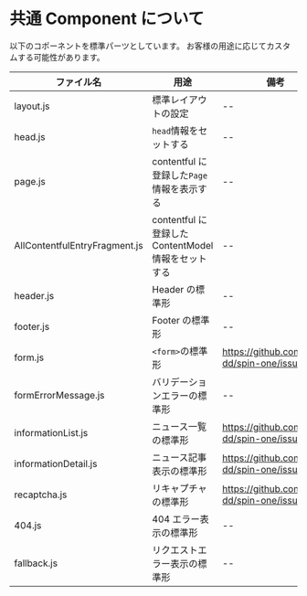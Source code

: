 # 共通 Component について

以下のコポーネントを標準パーツとしています。
お客様の用途に応じてカスタムする可能性があります。

| ファイル名                    | 用途                                                | 備考                                            |
| ----------------------------- | --------------------------------------------------- | ----------------------------------------------- |
| layout.js                     | 標準レイアウトの設定                                | --                                              |
| head.js                       | `head`情報をセットする                              | --                                              |
| page.js                       | contentful に登録した`Page`情報を表示する           | --                                              |
| AllContentfulEntryFragment.js | contentful に登録した ContentModel 情報をセットする | --                                              |
| header.js                     | Header の標準形                                     | --                                              |
| footer.js                     | Footer の標準形                                     | --                                              |
| form.js                       | `<form>`の標準形                                    | <https://github.com/spin-dd/spin-one/issues/18> |
| formErrorMessage.js           | バリデーションエラーの標準形                        | --                                              |
| informationList.js            | ニュース一覧の標準形                                | <https://github.com/spin-dd/spin-one/issues/26> |
| informationDetail.js          | ニュース記事表示の標準形                            | <https://github.com/spin-dd/spin-one/issues/26> |
| recaptcha.js                  | リキャプチャの標準形                                | <https://github.com/spin-dd/spin-one/issues/27> |
| 404.js                        | 404 エラー表示の標準形                              | --                                              |
| fallback.js                   | リクエストエラー表示の標準形                        | --                                              |
